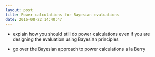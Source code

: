 ```yaml
---
layout: post
title: Power calculations for Bayesian evaluations
date: 2016-08-22 14:40:47
---
```


- explain how you should still do power calculations even if you are designing the evaluation using Bayesian principles

- go over the Bayesian approach to power calculations a la Berry 